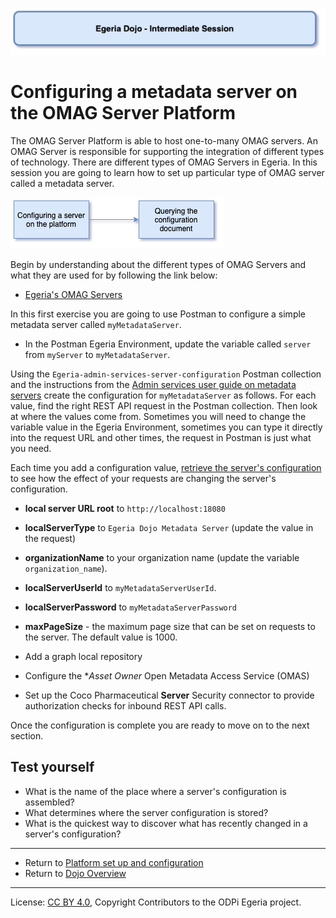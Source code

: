 <!-- SPDX-License-Identifier: CC-BY-4.0 -->
<!-- Copyright Contributors to the ODPi Egeria project 2020. -->

![Blue - Intermediate sessions](egeria-dojo-session-coding-blue-intermediate-session.png)

# Configuring a metadata server on the OMAG Server Platform

The OMAG Server Platform is able to host one-to-many OMAG servers.
An OMAG Server is responsible for supporting the integration of different types of
technology.  There are different types of OMAG Servers in Egeria.
In this session you are going to learn how to set up particular type of OMAG server called a metadata server.

![Configuring a metadata server Content](egeria-dojo-day-1-3-1-3-configuring-a-server.png)

Begin by understanding about the different types of OMAG Servers and what they are used for by
following the link below:
* [Egeria's OMAG Servers](../../../open-metadata-implementation/admin-services/docs/concepts/omag-server.md)

In this first exercise you are going to use Postman to configure a simple metadata server called
`myMetadataServer`.

* In the Postman Egeria Environment, update the variable called `server` from `myServer` to `myMetadataServer`.

Using the `Egeria-admin-services-server-configuration` Postman collection and the instructions
from the [Admin services user guide on metadata servers](../../../open-metadata-implementation/admin-services/docs/concepts/metadata-server.md)
create the configuration for `myMetadataServer` as follows.  For each value, find the right REST API request in the
Postman collection.  Then look at where the values come from.  Sometimes you will need to change the variable
value in the Egeria Environment, sometimes you can type it directly into the request URL and other times,
the request in Postman is just what you need.

Each time you add a configuration value, 
[retrieve the server's configuration](../../../open-metadata-implementation/admin-services/docs/concepts/configuration-document.md)
to see how the effect of your requests are changing the server's configuration.

* **local server URL root** to `http://localhost:18080`

* **localServerType** to `Egeria Dojo Metadata Server` (update the value in the request)
 
* **organizationName** to your organization name (update the variable `organization_name`).
 
* **localServerUserId** to `myMetadataServerUserId`.

* **localServerPassword** to `myMetadataServerPassword`

* **maxPageSize** - the maximum page size that can be set on requests to the server. The default value is 1000.

* Add a graph local repository

* Configure the **Asset Owner* Open Metadata Access Service (OMAS)

* Set up the Coco Pharmaceutical **Server** Security connector to provide authorization checks for inbound REST API calls.

Once the configuration is complete you are ready to move on to the next section.

## Test yourself

* What is the name of the place where a server's configuration is assembled?
* What determines where the server configuration is stored?
* What is the quickest way to discover what has recently changed in a server's configuration?

----

* Return to [Platform set up and configuration](egeria-dojo-day-1-3-1-platform-set-up-and-configuration.md)
* Return to [Dojo Overview](.)

----
License: [CC BY 4.0](https://creativecommons.org/licenses/by/4.0/),
Copyright Contributors to the ODPi Egeria project.